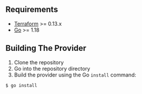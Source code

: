 ## Requirements

-	[Terraform](https://www.terraform.io/downloads.html) >= 0.13.x
-	[Go](https://golang.org/doc/install) >= 1.18

## Building The Provider

1. Clone the repository
1. Go into the repository directory
1. Build the provider using the Go `install` command: 
```sh
$ go install
```